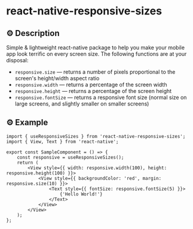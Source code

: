# react-native-responsive-sizes

## ⚙️ Description

Simple & lightweight react-native package to help you make your mobile app look terrific on every screen size. The following functions are at your disposal:

* `responsive.size` — returns a number of pixels proportional to the screen's height/width aspect ratio
* `responsive.width` — returns a percentage of the screen width
* `responsive.height` — returns a percentage of the screen height
* `responsive.fontSize` — returns a responsive font size (normal size on large screens, and slightly smaller on smaller screens)

## ⚙️ Example

```
import { useResponsiveSizes } from 'react-native-responsive-sizes';
import { View, Text } from 'react-native';

export const SampleComponent = () => {
    const responsive = useResponsiveSizes();
    return (
        <View style={{ width: responsive.width(100), height: responsive.height(100) }}>
            <View style={{ backgroundColor: 'red', margin: responsive.size(10) }}>
                <Text style={{ fontSize: responsive.fontSize(5) }}>
                    {'Hello World!'}
                </Text>
            </View>
        </View>
    );
};
```
